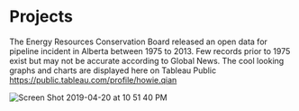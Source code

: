 # Projects
The Energy Resources Conservation Board released an open data for pipeline incident in Alberta between 1975 to 2013. Few records prior to 1975 exist but may not be accurate according to Global News. The cool looking graphs and charts are displayed here on Tableau Public
https://public.tableau.com/profile/howie.qian

![Screen Shot 2019-04-20 at 10 51 40 PM](https://user-images.githubusercontent.com/44904887/56465658-e9441500-63be-11e9-8cf7-ddbc729003d9.png)

